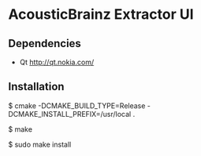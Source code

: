 AcousticBrainz Extractor UI
======================

Dependencies
------------

 * Qt <http://qt.nokia.com/>

Installation
------------

$ cmake -DCMAKE_BUILD_TYPE=Release -DCMAKE_INSTALL_PREFIX=/usr/local .

$ make

$ sudo make install